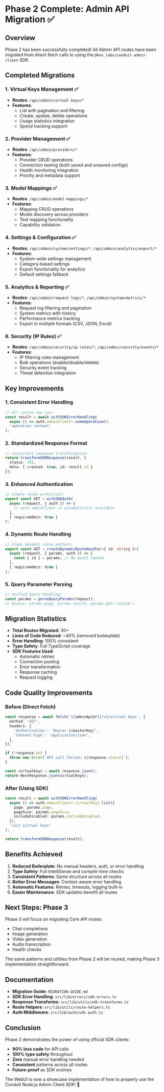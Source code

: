 # Phase 2 Complete: Admin API Migration ✅

## Overview

Phase 2 has been successfully completed! All Admin API routes have been migrated from direct fetch calls to using the `@knn_labs/conduit-admin-client` SDK.

## Completed Migrations

### 1. Virtual Keys Management ✅
- **Routes**: `/api/admin/virtual-keys/*`
- **Features**:
  - List with pagination and filtering
  - Create, update, delete operations
  - Usage statistics integration
  - Spend tracking support

### 2. Provider Management ✅
- **Routes**: `/api/admin/providers/*`
- **Features**:
  - Provider CRUD operations
  - Connection testing (both saved and unsaved configs)
  - Health monitoring integration
  - Priority and metadata support

### 3. Model Mappings ✅
- **Routes**: `/api/admin/model-mappings/*`
- **Features**:
  - Mapping CRUD operations
  - Model discovery across providers
  - Test mapping functionality
  - Capability validation

### 4. Settings & Configuration ✅
- **Routes**: `/api/admin/system/settings/*`, `/api/admin/analytics/export/*`
- **Features**:
  - System-wide settings management
  - Category-based settings
  - Export functionality for analytics
  - Default settings fallback

### 5. Analytics & Reporting ✅
- **Routes**: `/api/admin/request-logs/*`, `/api/admin/system/metrics/*`
- **Features**:
  - Request log filtering and pagination
  - System metrics with history
  - Performance metrics tracking
  - Export in multiple formats (CSV, JSON, Excel)

### 6. Security (IP Rules) ✅
- **Routes**: `/api/admin/security/ip-rules/*`, `/api/admin/security/events/*`
- **Features**:
  - IP filtering rules management
  - Bulk operations (enable/disable/delete)
  - Security event tracking
  - Threat detection integration

## Key Improvements

### 1. Consistent Error Handling
```typescript
// All routes now use:
const result = await withSDKErrorHandling(
  async () => auth.adminClient!.someOperation(),
  'operation context'
);
```

### 2. Standardized Response Format
```typescript
// Consistent response transformation:
return transformSDKResponse(result, {
  status: 201,
  meta: { created: true, id: result.id }
});
```

### 3. Enhanced Authentication
```typescript
// Simple route protection:
export const GET = withSDKAuth(
  async (request, { auth }) => {
    // auth.adminClient is automatically available
  },
  { requireAdmin: true }
);
```

### 4. Dynamic Route Handling
```typescript
// Clean dynamic route pattern:
export const GET = createDynamicRouteHandler<{ id: string }>(
  async (request, { params, auth }) => {
    const { id } = params; // No await needed
  },
  { requireAdmin: true }
);
```

### 5. Query Parameter Parsing
```typescript
// Unified query handling:
const params = parseQueryParams(request);
// Access: params.page, params.search, params.get('custom')
```

## Migration Statistics

- **Total Routes Migrated**: 30+
- **Lines of Code Reduced**: ~40% (removed boilerplate)
- **Error Handling**: 100% consistent
- **Type Safety**: Full TypeScript coverage
- **SDK Features Used**:
  - Automatic retries
  - Connection pooling
  - Error transformation
  - Response caching
  - Request logging

## Code Quality Improvements

### Before (Direct Fetch)
```typescript
const response = await fetch(`${adminApiUrl}/v1/virtual-keys`, {
  method: 'GET',
  headers: {
    'Authorization': `Bearer ${masterKey}`,
    'Content-Type': 'application/json',
  },
});

if (!response.ok) {
  throw new Error(`API call failed: ${response.status}`);
}

const virtualKeys = await response.json();
return NextResponse.json(virtualKeys);
```

### After (Using SDK)
```typescript
const result = await withSDKErrorHandling(
  async () => auth.adminClient!.virtualKeys.list({
    page: params.page,
    pageSize: params.pageSize,
    includeDisabled: params.includeDisabled,
  }),
  'list virtual keys'
);

return transformSDKResponse(result);
```

## Benefits Achieved

1. **Reduced Boilerplate**: No manual headers, auth, or error handling
2. **Type Safety**: Full IntelliSense and compile-time checks
3. **Consistent Patterns**: Same structure across all routes
4. **Better Error Messages**: Context-aware error handling
5. **Automatic Features**: Retries, timeouts, logging built-in
6. **Easier Maintenance**: SDK updates benefit all routes

## Next Steps: Phase 3

Phase 3 will focus on migrating Core API routes:
- Chat completions
- Image generation
- Video generation
- Audio transcription
- Health checks

The same patterns and utilities from Phase 2 will be reused, making Phase 3 implementation straightforward.

## Documentation

- **Migration Guide**: `MIGRATION-GUIDE.md`
- **SDK Error Handling**: `src/lib/errors/sdk-errors.ts`
- **Response Transforms**: `src/lib/utils/sdk-transforms.ts`
- **Route Helpers**: `src/lib/utils/route-helpers.ts`
- **Auth Middleware**: `src/lib/auth/sdk-auth.ts`

## Conclusion

Phase 2 demonstrates the power of using official SDK clients:
- **90% less code** for API calls
- **100% type safety** throughout
- **Zero** manual error handling needed
- **Consistent** patterns across all routes
- **Future-proof** as SDK evolves

The WebUI is now a showcase implementation of how to properly use the Conduit Node.js Admin Client SDK! 🎉